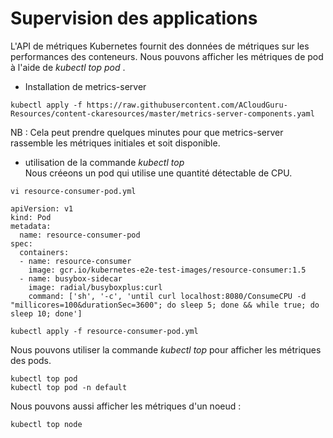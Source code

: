# Supervision des applications
L'API de métriques Kubernetes fournit des données de métriques sur les performances des conteneurs. Nous pouvons afficher les métriques de pod à l'aide de *kubectl top pod* .<br>

- Installation de metrics-server
```
kubectl apply -f https://raw.githubusercontent.com/ACloudGuru-Resources/content-ckaresources/master/metrics-server-components.yaml
```

NB : Cela peut prendre quelques minutes pour que metrics-server rassemble les métriques initiales et soit disponible.<br>

- utilisation de la commande *kubectl top* <br>
Nous créeons un pod qui utilise une quantité détectable de CPU.
```
vi resource-consumer-pod.yml
```

```
apiVersion: v1
kind: Pod
metadata:
  name: resource-consumer-pod
spec:
  containers:
  - name: resource-consumer
    image: gcr.io/kubernetes-e2e-test-images/resource-consumer:1.5
  - name: busybox-sidecar
    image: radial/busyboxplus:curl
    command: ['sh', '-c', 'until curl localhost:8080/ConsumeCPU -d "millicores=100&durationSec=3600"; do sleep 5; done && while true; do sleep 10; done']
```

```
kubectl apply -f resource-consumer-pod.yml
```

Nous pouvons utiliser la commande *kubectl top* pour afficher les métriques des pods.
```
kubectl top pod
kubectl top pod -n default
```

Nous pouvons aussi afficher les métriques d'un noeud :
```
kubectl top node
```